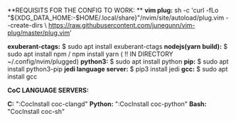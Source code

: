 **REQUISITS FOR THE CONFIG TO WORK:
**
**vim plug:** sh -c 'curl -fLo "${XDG_DATA_HOME:-$HOME/.local/share}"/nvim/site/autoload/plug.vim --create-dirs \ https://raw.githubusercontent.com/junegunn/vim-plug/master/plug.vim'
	   
**exuberant-ctags:** $ sudo apt install exuberant-ctags
**nodejs(yarn build):** $ sudo apt install npm / npm install yarn ( !! IN DIRECTORY ~/.config/nvim/plugged) 
**python3:** $ sudo apt install python
**pip:** $ sudo apt install python3-pip
**jedi language server:** $ pip3 install jedi
**gcc:** $ sudo apt install gcc
 

**CoC LANGUAGE SERVERS:**

**C:** ":CocInstall coc-clangd"
**Python:** ":CocInstall coc-python"
**Bash:** "CocInstall coc-sh"
